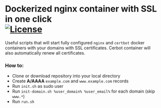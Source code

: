 # Dockerized nginx container with SSL in one click</br> [![License](https://img.shields.io/badge/license-MIT-blue.svg)](https://raw.githubusercontent.com/henryco/nginx-domain-ssl/master/LICENSE)


Useful scripts that will start fully configured ```nginx``` and ```certbot``` docker containers with your domains with SSL certificates.
Cerbot container will also automatically renew all certificates.


### How to:

 - Clone or download repository into your local directory
 - Create **A/AAAA** ```example.com``` and ```www.example.com``` records 
 - Run ```init.sh``` as sudo user
 - Run ```init-domain.sh %user_domain% %user_email%``` for each domain (skip ```www.*```)
 - Run ```run.sh```
